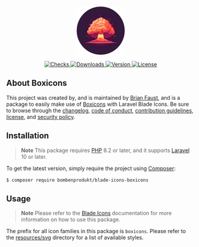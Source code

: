 <p align="center">
    <a href="https://bombenprodukt.com" target="_blank">
        <img src="https://raw.githubusercontent.com/BombenProdukt/assets/main/logo-text.svg" width="128" alt="BombenProdukt Logo" />
    </a>
</p>

<p align="center">
    <a href="https://github.com/faustbrian/blade-icons-boxicons/actions">
        <img src="https://badge.sh/github/check-runs/BombenProdukt/blade-icons-boxicons" alt="Checks" />
    </a>
    <a href="https://packagist.org/packages/bombenprodukt/blade-icons-boxicons">
        <img src="https://badge.sh/packagist/downloads/BombenProdukt/blade-icons-boxicons" alt="Downloads" />
    </a>
    <a href="https://packagist.org/packages/bombenprodukt/blade-icons-boxicons">
        <img src="https://badge.sh/packagist/version/BombenProdukt/blade-icons-boxicons" alt="Version" />
    </a>
    <a href="https://packagist.org/packages/bombenprodukt/blade-icons-boxicons">
        <img src="https://badge.sh/packagist/license/BombenProdukt/blade-icons-boxicons" alt="License" />
    </a>
</p>

## About Boxicons

This project was created by, and is maintained by [Brian Faust](https://github.com/faustbrian), and is a package to easily make use of [Boxicons](https://github.com/atisawd/boxicons) with Laravel Blade Icons. Be sure to browse through the [changelog](CHANGELOG.md), [code of conduct](.github/CODE_OF_CONDUCT.md), [contribution guidelines](.github/CONTRIBUTING.md), [license](LICENSE), and [security policy](.github/SECURITY.md).

## Installation

> **Note**
> This package requires [PHP](https://www.php.net/) 8.2 or later, and it supports [Laravel](https://laravel.com/) 10 or later.

To get the latest version, simply require the project using [Composer](https://getcomposer.org/):

```bash
$ composer require bombenprodukt/blade-icons-boxicons
```

## Usage

> **Note**
> Please refer to the [Blade Icons](https://github.com/faustbrian/blade-icons) documentation for more information on how to use this package.

The prefix for all icon families in this package is `boxicons`. Please refer to the [resources/svg](/resources/svg) directory for a list of available styles.
